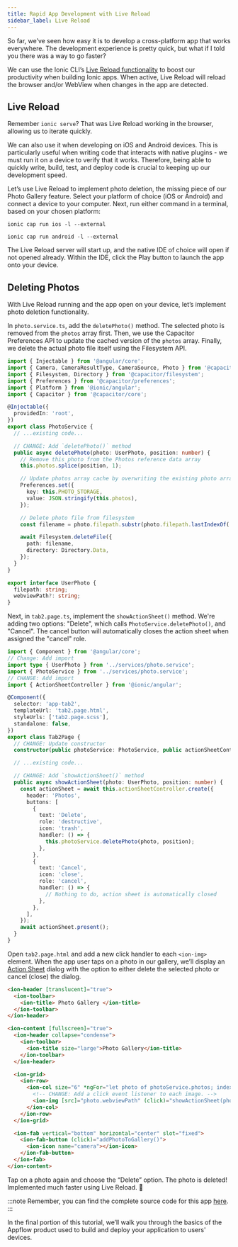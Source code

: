 ```yaml
---
title: Rapid App Development with Live Reload
sidebar_label: Live Reload
---
```


<head>
  <title>Rapid App Development with Live Reload with Angular | Ionic Capacitor Camera</title>
  <meta
    name="description"
    content="Use the Ionic CLI’s Live Reload functionality to boost your productivity when building Ionic apps. Learn how you can utilize rapid app development."
  />
</head>

So far, we’ve seen how easy it is to develop a cross-platform app that works everywhere. The development experience is pretty quick, but what if I told you there was a way to go faster?

We can use the Ionic CLI’s [Live Reload functionality](../../cli/livereload.md) to boost our productivity when building Ionic apps. When active, Live Reload will reload the browser and/or WebView when changes in the app are detected.

## Live Reload

Remember `ionic serve`? That was Live Reload working in the browser, allowing us to iterate quickly.

We can also use it when developing on iOS and Android devices. This is particularly useful when writing code that interacts with native plugins - we must run it on a device to verify that it works. Therefore, being able to quickly write, build, test, and deploy code is crucial to keeping up our development speed.

Let’s use Live Reload to implement photo deletion, the missing piece of our Photo Gallery feature. Select your platform of choice (iOS or Android) and connect a device to your computer. Next, run either command in a terminal, based on your chosen platform:

```shell
ionic cap run ios -l --external

ionic cap run android -l --external
```

The Live Reload server will start up, and the native IDE of choice will open if not opened already. Within the IDE, click the Play button to launch the app onto your device.

## Deleting Photos

With Live Reload running and the app open on your device, let’s implement photo deletion functionality.

In `photo.service.ts`, add the `deletePhoto()` method. The selected photo is removed from the `photos` array first. Then, we use the Capacitor Preferences API to update the cached version of the `photos` array. Finally, we delete the actual photo file itself using the Filesystem API.

```ts
import { Injectable } from '@angular/core';
import { Camera, CameraResultType, CameraSource, Photo } from '@capacitor/camera';
import { Filesystem, Directory } from '@capacitor/filesystem';
import { Preferences } from '@capacitor/preferences';
import { Platform } from '@ionic/angular';
import { Capacitor } from '@capacitor/core';

@Injectable({
  providedIn: 'root',
})
export class PhotoService {
  // ...existing code...

  // CHANGE: Add `deletePhoto()` method
  public async deletePhoto(photo: UserPhoto, position: number) {
    // Remove this photo from the Photos reference data array
    this.photos.splice(position, 1);

    // Update photos array cache by overwriting the existing photo array
    Preferences.set({
      key: this.PHOTO_STORAGE,
      value: JSON.stringify(this.photos),
    });

    // Delete photo file from filesystem
    const filename = photo.filepath.substr(photo.filepath.lastIndexOf('/') + 1);

    await Filesystem.deleteFile({
      path: filename,
      directory: Directory.Data,
    });
  }
}

export interface UserPhoto {
  filepath: string;
  webviewPath?: string;
}
```

Next, in `tab2.page.ts`, implement the `showActionSheet()` method. We're adding two options: "Delete", which calls `PhotoService.deletePhoto()`, and "Cancel". The cancel button will automatically closes the action sheet when assigned the "cancel" role.

```ts
import { Component } from '@angular/core';
// Change: Add import
import type { UserPhoto } from '../services/photo.service';
import { PhotoService } from '../services/photo.service';
// CHANGE: Add import
import { ActionSheetController } from '@ionic/angular';

@Component({
  selector: 'app-tab2',
  templateUrl: 'tab2.page.html',
  styleUrls: ['tab2.page.scss'],
  standalone: false,
})
export class Tab2Page {
  // CHANGE: Update constructor
  constructor(public photoService: PhotoService, public actionSheetController: ActionSheetController) {}

  // ...existing code...

  // CHANGE: Add `showActionSheet()` method
  public async showActionSheet(photo: UserPhoto, position: number) {
    const actionSheet = await this.actionSheetController.create({
      header: 'Photos',
      buttons: [
        {
          text: 'Delete',
          role: 'destructive',
          icon: 'trash',
          handler: () => {
            this.photoService.deletePhoto(photo, position);
          },
        },
        {
          text: 'Cancel',
          icon: 'close',
          role: 'cancel',
          handler: () => {
            // Nothing to do, action sheet is automatically closed
          },
        },
      ],
    });
    await actionSheet.present();
  }
}
```

Open `tab2.page.html` and add a new click handler to each `<ion-img>` element. When the app user taps on a photo in our gallery, we’ll display an [Action Sheet](../../api/action-sheet.md) dialog with the option to either delete the selected photo or cancel (close) the dialog.

```html
<ion-header [translucent]="true">
  <ion-toolbar>
    <ion-title> Photo Gallery </ion-title>
  </ion-toolbar>
</ion-header>

<ion-content [fullscreen]="true">
  <ion-header collapse="condense">
    <ion-toolbar>
      <ion-title size="large">Photo Gallery</ion-title>
    </ion-toolbar>
  </ion-header>

  <ion-grid>
    <ion-row>
      <ion-col size="6" *ngFor="let photo of photoService.photos; index as position">
        <!-- CHANGE: Add a click event listener to each image. -->
        <ion-img [src]="photo.webviewPath" (click)="showActionSheet(photo, position)"></ion-img>
      </ion-col>
    </ion-row>
  </ion-grid>

  <ion-fab vertical="bottom" horizontal="center" slot="fixed">
    <ion-fab-button (click)="addPhotoToGallery()">
      <ion-icon name="camera"></ion-icon>
    </ion-fab-button>
  </ion-fab>
</ion-content>
```

Tap on a photo again and choose the “Delete” option. The photo is deleted! Implemented much faster using Live Reload. 💪

:::note
Remember, you can find the complete source code for this app [here](https://github.com/ionic-team/photo-gallery-capacitor-ng).
:::

In the final portion of this tutorial, we’ll walk you through the basics of the Appflow product used to build and deploy your application to users' devices.
